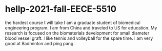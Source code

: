 # hellp-2021-fall-EECE-5510
the hardest course I will take
I am a graduate student of biomedical engineering program. I am from China and traveled to US for education. My research is focused on the biomaterials development for small diameter blood vessel graft. I like tennis and volleyball for the spare time. I am very good at Badminton and ping pang. 
